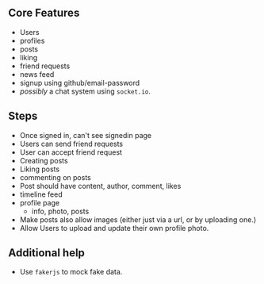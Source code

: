 ## Core Features

- Users
- profiles
- posts
- liking
- friend requests
- news feed
- signup using github/email-password
- _possibly_ a chat system using `socket.io`.

## Steps

- Once signed in, can't see signedin page
- Users can send friend requests
- User can accept friend request
- Creating posts
- Liking posts
- commenting on posts
- Post should have content, author, comment, likes
- timeline feed
- profile page
  - info, photo, posts
- Make posts also allow images (either just via a url, or by uploading one.)
- Allow Users to upload and update their own profile photo.

## Additional help

- Use `fakerjs` to mock fake data.
